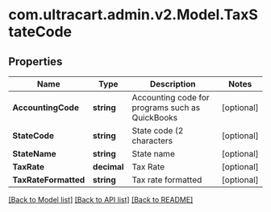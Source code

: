 
# com.ultracart.admin.v2.Model.TaxStateCode

## Properties

Name | Type | Description | Notes
------------ | ------------- | ------------- | -------------
**AccountingCode** | **string** | Accounting code for programs such as QuickBooks | [optional] 
**StateCode** | **string** | State code (2 characters | [optional] 
**StateName** | **string** | State name | [optional] 
**TaxRate** | **decimal** | Tax Rate | [optional] 
**TaxRateFormatted** | **string** | Tax rate formatted | [optional] 

[[Back to Model list]](../README.md#documentation-for-models)
[[Back to API list]](../README.md#documentation-for-api-endpoints)
[[Back to README]](../README.md)

